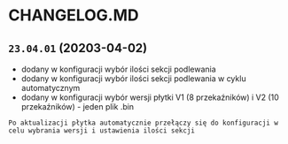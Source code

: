 # CHANGELOG.MD

## `23.04.01` (20203-04-02)

- dodany w konfiguracji wybór ilości sekcji podlewania
- dodany w konfiguracji wybór ilości sekcji podlewania w cyklu automatycznym
- dodany w konfiguracji wybór wersji płytki V1 (8 przekaźników) i V2 (10 przekaźników) - jeden plik .bin
```
Po aktualizacji płytka automatycznie przełączy się do konfiguracji w celu wybrania wersji i ustawienia ilości sekcji
```
